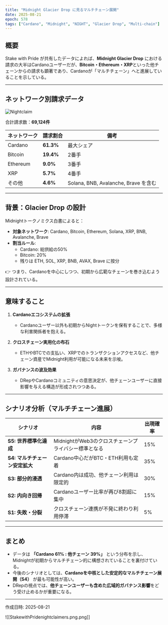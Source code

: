 ```yaml
---
title: "Midnight Glacier Drop に見るマルチチェーン展開"
date: 2025-08-21
epoch: 578
tags: ["Cardano", "Midnight", "NIGHT", "Glacier Drop", "Multi-chain"]
---
```


## 概要
Stake with Pride が共有したデータによれば、**Midnight Glacier Drop** における請求の大半はCardanoユーザーだが、**Bitcoin・Ethereum・XRP**といった他チェーンからの請求も顕著であり、Cardanoが「マルチチェーン」へと進展していることを示している。

---

## ネットワーク別請求データ

![Nightclaim]( /images/StakewithPridenightclaimers.png )

合計請求数：**69,124件**

| ネットワーク | 請求割合 | 備考 |
|--------------|----------|------|
| Cardano | **61.3%** | 最大シェア |
| Bitcoin | **19.4%** | 2番手 |
| Ethereum | **9.0%** | 3番手 |
| XRP | **5.7%** | 4番手 |
| その他 | **4.6%** | Solana, BNB, Avalanche, Brave を含む |

---

## 背景：Glacier Drop の設計
Midnightトークノミクス白書によると：

- **対象ネットワーク**: Cardano, Bitcoin, Ethereum, Solana, XRP, BNB, Avalanche, Brave  
- **割当ルール**:
  - Cardano: 総供給の50%  
  - Bitcoin: 20%  
  - 残りは ETH, SOL, XRP, BNB, AVAX, Brave に按分  

👉 つまり、Cardanoを中心にしつつ、初期から広範なチェーンを巻き込むよう設計されている。

---

## 意味すること
1. **Cardanoエコシステムの拡張**  
   - Cardanoユーザー以外も初期からNightトークンを保有することで、多様な利害関係者を抱える。  

2. **クロスチェーン実用化の布石**  
   - ETHやBTCでの支払い、XRPでのトランザクションアクセスなど、他チェーン資産でMidnight利用が可能になる未来を示唆。  

3. **ガバナンスの波及効果**  
   - DRepやCardanoコミュニティの意思決定が、他チェーンユーザーに直接影響を与える構造が形成されつつある。  

---

## シナリオ分析（マルチチェーン進展）
| シナリオ | 内容 | 出現確率 |
|----------|------|----------|
| **S5: 世界標準化達成** | MidnightがWeb3のクロスチェーンプライバシー標準となる | 15% |
| **S4: マルチチェーン安定拡大** | Cardano中心だがBTC・ETH利用も定着 | 35% |
| **S3: 部分的浸透** | Cardano内は成功、他チェーン利用は限定的 | 30% |
| **S2: 内向き回帰** | Cardanoユーザー比率が再び8割超に集中 | 15% |
| **S1: 失敗・分裂** | クロスチェーン連携が不発に終わり利用停滞 | 5% |

---

## まとめ
- データは **「Cardano 61% : 他チェーン 39%」** という分布を示し、  
  Midnightが初期からマルチチェーン的に構想されていることを裏付けている。  
- 今後のシナリオとしては、**Cardanoを中核とした安定的なマルチチェーン展開（S4）** が最も可能性が高い。  
- DRepの視点では、**他チェーンユーザーも含めた広域的ガバナンス影響**をどう受け止めるかが重要になる。  

---

作成日時: 2025-08-21

![[StakewithPridenightclaimers.png.png]]